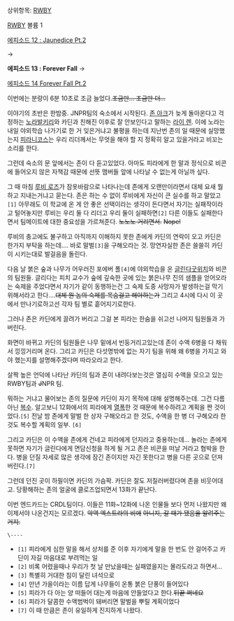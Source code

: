 상위항목: [RWBY](RWBY.md)

[RWBY](RWBY.md) 볼륨 1

[에피소드 12 : Jaunedice Pt.2](RWBY/%EC%97%90%ED%94%BC%EC%86%8C%EB%93%9C12.md)

→

**에피소드 13 : Forever Fall**
→

[에피소드 14 Forever Fall Pt.2](RWBY/%EC%97%90%ED%94%BC%EC%86%8C%EB%93%9C14.md)

  
이번에는 분량이 6분 10초로 조금 늘었다.<del>조금만... 조금만 더...</del>

이야기의 초반은 한밤중. JNPR팀의 숙소에서 시작된다. [존 아크](%EC%A1%B4%20%EC%95%84%ED%81%AC.md)가
늦게 돌아온다고 걱정하는 [노라발키리](%EB%85%B8%EB%9D%BC%20%EB%B0%9C%ED%82%A4%EB%A6%AC.md)와 카딘과 친해진 이후로 잘
안보인다고 말하는 [라이 렌](%EB%9D%BC%EC%9D%B4%20%EB%A0%8C.md). 이에 노라는 내일 야외학습 나가기로 한
거 잊은거냐고 불평을 하는데 지난번 존의 일 때문에 실망했는지 [피라니코스](%ED%94%BC%EB%9D%BC%20%EB%8B%88%EC%BD%94%EC%8A%A4.md)는 우리 리더께서는 무엇을 해야
할 지 정확히 알고 있을거라고 비꼬는 소리를 한다.

그런데 숙소의 문 앞에서는 존이 다 듣고있었다. 아마도 피라에게 한 말과 정식으로 비콘에 들어오지 않은 자책감 때문에 선뜻 맴버들 앞에
나타날 수 없는게 아닐까 싶다.

그 때 마침 [루비 로즈](%EB%A3%A8%EB%B9%84%20%EB%A1%9C%EC%A6%88.md)가 잠옷바람으로 나타나는데
존에게 오랜만이라면서 대체 요새 뭘 하고 지내는거냐고 묻는다. 존은 하는 수 없이 루비에게 자신이 큰 실수를 하고 말았고`[1]` 아무래도
이 학교에 온 게 안 좋은 선택이라는 생각이 든다면서 자기는 실패작이라고 털어놓지만 루비는 우리 둘 다 리더고 우리 둘이 실패하면`[2]`
다른 이들도 실패한다면서 팀메이트에 대한 중요성을 가르쳐준다. <del>노노노 거리면서.</del> <del>Nope!</del>

루비의 충고에도 불구하고 아직까지 이해하지 못한 존에게 카딘의 연락이 오고 카딘은 한가지 부탁을 하는데.... 바로 말벌`[3]`을
구해오라는 것. 망연자실한 존은 쓸쓸히 카딘이 시키는대로 발걸음을 돌린다.

다음 날 붉은 숲과 나무가 어우러진 포에버 폴`[4]`에 야외학습을 온 [글린다굿위치](%EA%B8%80%EB%A6%B0%EB%8B%A4%20%EA%B5%BF%EC%9C%84%EC%B9%98.md)와 비콘의
팀원들. 글리다는 피치 교수가 숲에 깊숙한 곳에 있는 붉은나무 진의 샘플을 얻어오라는 숙제을 주었다면서 자기가 같이 동행하는건 그 숙제 도중
사망자가 발생하는걸 막기위해서라고 한다....<del>대체 뭔 놈의 숙제를 목숨걸고 해야하는가</del> 그리고 4시에 다시 이 곳에서
만나기로하고선 각자 팀 별로 흩어지기로한다.

그러나 존은 카딘에게 끌려가 버리고 그걸 본 피라는 한숨을 쉬고선 나머지 팀원들과 가버린다.

화면이 바뀌고 카딘의 팀원들은 나무 밑에서 빈둥거리고있는데 존이 수액 6병을 다 채워서 낑낑거리며 온다. 그리고 카딘은 다섯명밖에 없는 자기
팀을 위해 왜 6병을 가지고 와야 했는지를 설명해주겠다며 따라오라고 한다.

살짝 높은 언덕에 나타난 카딘의 팀과 존이 내려다보는것은 열심히 수액을 모으고 있는 RWBY팀과 <del>J</del>NPR 팀.

뭐하는 거냐고 물어보는 존의 질문에 카딘이 자기 목적에 대해 설명해주는데. 그건 다름아닌
[복수](%EB%B3%B5%EC%88%98.md). 알고보니 12화에서의 피라에게
[열폭](%EC%97%B4%ED%8F%AD.md)한 것 때문에 복수하려고 계획을 짠 것이었다.`[5]` 전날 밤 존에게 말벌 한 상자
구해오라고 한 것도, 수액을 한 병 더 구해오라 한 것도 복수할 계획의 일부. `[6]`

그리고 카딘은 이 수액을 존에게 건네고 피라에게 던지라고 중용하는데... 놀라는 존에게 못하면 자기가 글린다에게 면담신청을 하게 될 거고
존은 비콘을 떠날 거라고 협박을 한다. 병을 던질 자세로 많은 생각에 잠긴 존이지만 자긴 못한다고 병을 다른 곳으로 던져버린다.`[7]`

그런데 던진 곳이 하필이면 카딘의 가슴팍. 카딘은 잘도 저질러버렸다며 존을 비웃어대고. 당황해하는 존의 얼굴에 클로즈업되면서 13화가
끝난다.

이번 엔드카드는 CRDL팀이다. 이들은 11화~12화에 나온 인물들 보다 먼저 나왔지만 왜 이제서야 나온건지는 모르겠다. <del> 악역
엑스트라의 비애</del> <del>아니지, 갈 때가 됐음을 알려주는 거지.</del>

`\----`

  * `[1]` 피라에게 심한 말을 해서 상처를 준 이후 자기에게 말을 한 번도 안 걸어주고 카딘이 자길 마음대로 부려먹는 일
  * `[2]` 비록 어렸을때나 우리가 첫 날 만났을때는 실패였을지는 몰라도라고 하면서...
  * `[3]` 특별히 거대한 침이 달린 녀석으로
  * `[4]` 만년 가을이라는 이름 답게 나무들이 온통 붉은 단풍이 들어있다
  * `[5]` 피라가 다 아는 양 떠들어 대는게 마음에 안들었다고 한다.<del>뒤끝 쩌네요</del>
  * `[6]` 피라가 달콤한 수액범벅이 돼버리면 말벌을 뿌릴 계획이었다
  * `[7]` 이 때 만큼은 존이 유일하게 진지하게 나왔다.

